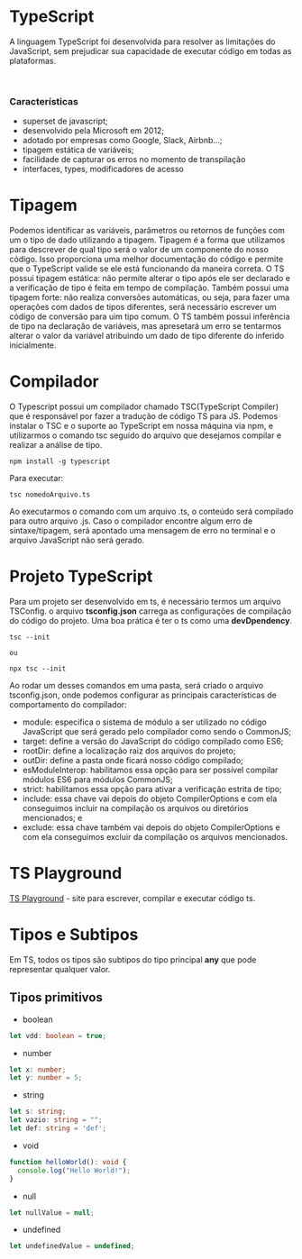 # TypeScript

A linguagem TypeScript foi desenvolvida para resolver as limitações do JavaScript, sem prejudicar sua capacidade de executar código em todas as plataformas.

<br/>

### Características

- superset de javascript;
- desenvolvido pela Microsoft em 2012;
- adotado por empresas como Google, Slack, Airbnb...;
- tipagem estática de variáveis;
- facilidade de capturar os erros no momento de transpilação
- interfaces, types, modificadores de acesso


# Tipagem

Podemos identificar as variáveis, parâmetros ou retornos de funções com um o tipo de dado utilizando a tipagem. Tipagem é a forma que utilizamos para descrever de qual tipo será o valor de um componente do nosso código. Isso proporciona uma melhor documentação do código e permite que o TypeScript valide se ele está funcionando da maneira correta.
O TS possui tipagem estática: não permite alterar o tipo após ele ser declarado e a verificação de tipo é feita em tempo de compilação. Também possui uma tipagem forte: não realiza conversões automáticas, ou seja, para fazer uma operações com dados de tipos diferentes, será necessário escrever um código de conversão para uim tipo comum.
O TS também possui inferência de tipo na declaração de variáveis, mas apresetará um erro se tentarmos alterar o valor da variável atribuindo um dado de tipo diferente do inferido inicialmente.


# Compilador

O Typescript possui um compilador chamado TSC(TypeScript Compiler) que é responsável por fazer a tradução de código TS para JS. Podemos instalar o TSC e o suporte ao TypeScript em nossa máquina via npm, e utilizarmos o comando tsc seguido do arquivo que desejamos compilar e realizar a análise de tipo.  

```shell
npm install -g typescript
```

Para executar:
```shell
tsc nomedoArquivo.ts
```

Ao executarmos o comando com um arquivo .ts, o conteúdo será compilado para outro arquivo .js. Caso o compilador encontre algum erro de sintaxe/tipagem, será apontado uma mensagem de erro no terminal e o arquivo JavaScript não será gerado. 



# Projeto TypeScript

Para um projeto ser desenvolvido em ts, é necessário termos um arquivo TSConfig. o arquivo __tsconfig.json__ carrega as configurações de compilação do código do projeto.
Uma boa prática é ter o ts como uma __devDpendency__. 

```shell
tsc --init

ou

npx tsc --init
```

Ao rodar um desses comandos em uma pasta, será criado o arquivo tsconfig.json, onde podemos configurar as principais características de comportamento do compilador:

- module: especifica o sistema de módulo a ser utilizado no código JavaScript que será gerado pelo compilador como sendo o CommonJS;
- target: define a versão do JavaScript do código compilado como ES6;
- rootDir: define a localização raiz dos arquivos do projeto;
- outDir: define a pasta onde ficará nosso código compilado;
- esModuleInterop: habilitamos essa opção para ser possível compilar módulos ES6 para módulos CommonJS;
- strict: habilitamos essa opção para ativar a verificação estrita de tipo;
- include: essa chave vai depois do objeto CompilerOptions e com ela conseguimos incluir na compilação os arquivos ou diretórios mencionados; e
- exclude: essa chave também vai depois do objeto CompilerOptions e com ela conseguimos excluir da compilação os arquivos mencionados.

# TS Playground
[TS Playground](https://www.typescriptlang.org/play) - site para escrever, compilar e executar código ts.


# Tipos e Subtipos

Em TS, todos os tipos são subtipos do tipo principal __any__ que pode representar qualquer valor.

## Tipos primitivos

- boolean 
```TypeScript
let vdd: boolean = true;
```

- number
```TypeScript
let x: number;
let y: number = 5;
```

- string
```TypeScript
let s: string;
let vazio: string = "";
let def: string = 'def';
```

- void
```TypeScript
function helloWorld(): void {
  console.log("Hello World!");
}
```

- null
```TypeScript
let nullValue = null;
```

- undefined
```TypeScript
let undefinedValue = undefined;
```

